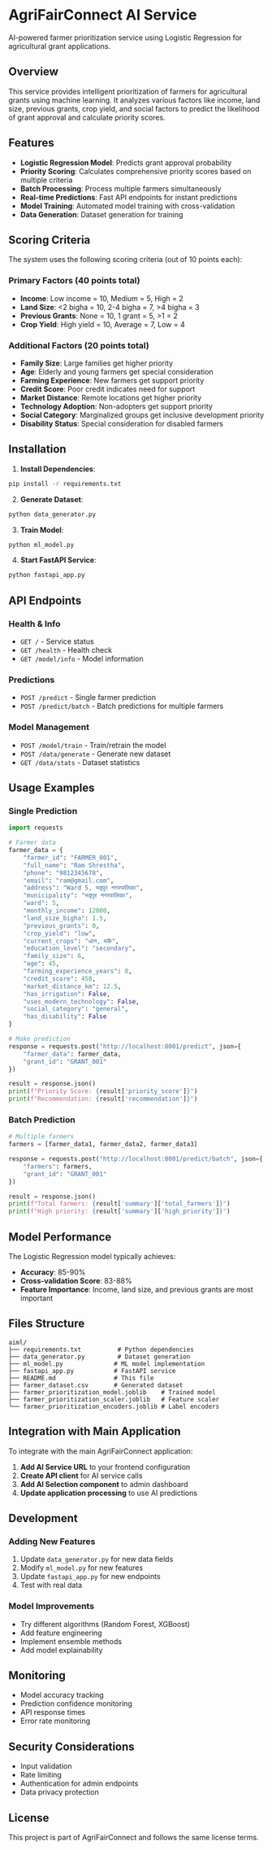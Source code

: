 # AgriFairConnect AI Service

AI-powered farmer prioritization service using Logistic Regression for agricultural grant applications.

## Overview

This service provides intelligent prioritization of farmers for agricultural grants using machine learning. It analyzes various factors like income, land size, previous grants, crop yield, and social factors to predict the likelihood of grant approval and calculate priority scores.

## Features

- **Logistic Regression Model**: Predicts grant approval probability
- **Priority Scoring**: Calculates comprehensive priority scores based on multiple criteria
- **Batch Processing**: Process multiple farmers simultaneously
- **Real-time Predictions**: Fast API endpoints for instant predictions
- **Model Training**: Automated model training with cross-validation
- **Data Generation**: Dataset generation for training

## Scoring Criteria

The system uses the following scoring criteria (out of 10 points each):

### Primary Factors (40 points total)
- **Income**: Low income = 10, Medium = 5, High = 2
- **Land Size**: <2 bigha = 10, 2-4 bigha = 7, >4 bigha = 3
- **Previous Grants**: None = 10, 1 grant = 5, >1 = 2
- **Crop Yield**: High yield = 10, Average = 7, Low = 4

### Additional Factors (20 points total)
- **Family Size**: Large families get higher priority
- **Age**: Elderly and young farmers get special consideration
- **Farming Experience**: New farmers get support priority
- **Credit Score**: Poor credit indicates need for support
- **Market Distance**: Remote locations get higher priority
- **Technology Adoption**: Non-adopters get support priority
- **Social Category**: Marginalized groups get inclusive development priority
- **Disability Status**: Special consideration for disabled farmers

## Installation

1. **Install Dependencies**:
```bash
pip install -r requirements.txt
```

2. **Generate Dataset**:
```bash
python data_generator.py
```

3. **Train Model**:
```bash
python ml_model.py
```

4. **Start FastAPI Service**:
```bash
python fastapi_app.py
```

## API Endpoints

### Health & Info
- `GET /` - Service status
- `GET /health` - Health check
- `GET /model/info` - Model information

### Predictions
- `POST /predict` - Single farmer prediction
- `POST /predict/batch` - Batch predictions for multiple farmers

### Model Management
- `POST /model/train` - Train/retrain the model
- `POST /data/generate` - Generate new dataset
- `GET /data/stats` - Dataset statistics

## Usage Examples

### Single Prediction
```python
import requests

# Farmer data
farmer_data = {
    "farmer_id": "FARMER_001",
    "full_name": "Ram Shrestha",
    "phone": "9812345678",
    "email": "ram@gmail.com",
    "address": "Ward 5, भद्रपुर नगरपालिका",
    "municipality": "भद्रपुर नगरपालिका",
    "ward": 5,
    "monthly_income": 12000,
    "land_size_bigha": 1.5,
    "previous_grants": 0,
    "crop_yield": "low",
    "current_crops": "धान, मकै",
    "education_level": "secondary",
    "family_size": 6,
    "age": 45,
    "farming_experience_years": 8,
    "credit_score": 450,
    "market_distance_km": 12.5,
    "has_irrigation": False,
    "uses_modern_technology": False,
    "social_category": "general",
    "has_disability": False
}

# Make prediction
response = requests.post("http://localhost:8001/predict", json={
    "farmer_data": farmer_data,
    "grant_id": "GRANT_001"
})

result = response.json()
print(f"Priority Score: {result['priority_score']}")
print(f"Recommendation: {result['recommendation']}")
```

### Batch Prediction
```python
# Multiple farmers
farmers = [farmer_data1, farmer_data2, farmer_data3]

response = requests.post("http://localhost:8001/predict/batch", json={
    "farmers": farmers,
    "grant_id": "GRANT_001"
})

result = response.json()
print(f"Total farmers: {result['summary']['total_farmers']}")
print(f"High priority: {result['summary']['high_priority']}")
```

## Model Performance

The Logistic Regression model typically achieves:
- **Accuracy**: 85-90%
- **Cross-validation Score**: 83-88%
- **Feature Importance**: Income, land size, and previous grants are most important

## Files Structure

```
aiml/
├── requirements.txt          # Python dependencies
├── data_generator.py         # Dataset generation
├── ml_model.py              # ML model implementation
├── fastapi_app.py           # FastAPI service
├── README.md                # This file
├── farmer_dataset.csv       # Generated dataset
├── farmer_prioritization_model.joblib    # Trained model
├── farmer_prioritization_scaler.joblib   # Feature scaler
└── farmer_prioritization_encoders.joblib # Label encoders
```

## Integration with Main Application

To integrate with the main AgriFairConnect application:

1. **Add AI Service URL** to your frontend configuration
2. **Create API client** for AI service calls
3. **Add AI Selection component** to admin dashboard
4. **Update application processing** to use AI predictions

## Development

### Adding New Features
1. Update `data_generator.py` for new data fields
2. Modify `ml_model.py` for new features
3. Update `fastapi_app.py` for new endpoints
4. Test with real data

### Model Improvements
- Try different algorithms (Random Forest, XGBoost)
- Add feature engineering
- Implement ensemble methods
- Add model explainability

## Monitoring

- Model accuracy tracking
- Prediction confidence monitoring
- API response times
- Error rate monitoring

## Security Considerations

- Input validation
- Rate limiting
- Authentication for admin endpoints
- Data privacy protection

## License

This project is part of AgriFairConnect and follows the same license terms.
